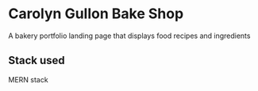 # Carolyn Gullon Bake Shop

A bakery portfolio landing page that displays food recipes and ingredients </br>

## Stack used

MERN stack </br>
